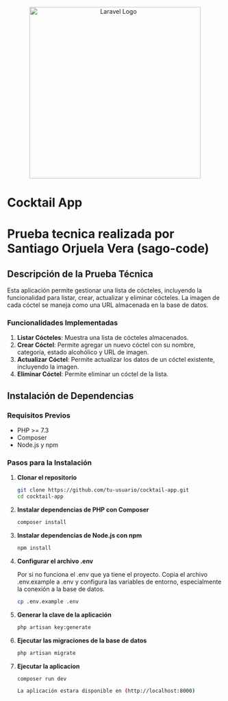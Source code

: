 <p align="center"><a href="https://laravel.com" target="_blank"><img src="https://raw.githubusercontent.com/laravel/art/master/logo-lockup/5%20SVG/2%20CMYK/1%20Full%20Color/laravel-logolockup-cmyk-red.svg" width="400" alt="Laravel Logo"></a></p>

# Cocktail App

# Prueba tecnica realizada por Santiago Orjuela Vera (sago-code)

## Descripción de la Prueba Técnica

Esta aplicación permite gestionar una lista de cócteles, incluyendo la funcionalidad para listar, crear, actualizar y eliminar cócteles. La imagen de cada cóctel se maneja como una URL almacenada en la base de datos.

### Funcionalidades Implementadas

1. **Listar Cócteles**: Muestra una lista de cócteles almacenados.
2. **Crear Cóctel**: Permite agregar un nuevo cóctel con su nombre, categoría, estado alcohólico y URL de imagen.
3. **Actualizar Cóctel**: Permite actualizar los datos de un cóctel existente, incluyendo la imagen.
4. **Eliminar Cóctel**: Permite eliminar un cóctel de la lista.

## Instalación de Dependencias

### Requisitos Previos

- PHP >= 7.3
- Composer
- Node.js y npm

### Pasos para la Instalación

1. **Clonar el repositorio**

   ```sh
   git clone https://github.com/tu-usuario/cocktail-app.git
   cd cocktail-app

2. **Instalar dependencias de PHP con Composer**

    ```sh
    composer install

3. **Instalar dependencias de Node.js con npm**

    ```sh
    npm install

4. **Configurar el archivo .env**

    Por si no funciona el .env que ya tiene el proyecto. Copia el archivo .env.example a .env y configura las variables de entorno, especialmente la conexión a la base de datos.

    ```sh
    cp .env.example .env

5. **Generar la clave de la aplicación**

    ```sh
    php artisan key:generate

6. **Ejecutar las migraciones de la base de datos**

    ```sh
    php artisan migrate

7. **Ejecutar la aplicacion**

    ```sh
    composer run dev

    La aplicación estara disponible en (http://localhost:8000)